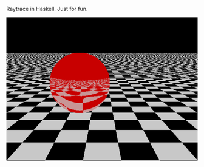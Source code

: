 Raytrace in Haskell. Just for fun.


![alt text](https://github.com/K0Te/raytrace/blob/master/test.png "test.png")
